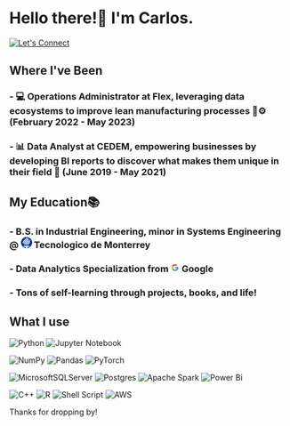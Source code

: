 # Hello there!👋 I'm Carlos.
[![Let's Connect](https://shields.io/badge/let's%20connect!-blue?logo=linkedin&style=for-the-badge)](https://www.linkedin.com/in/carlosdelavega100/)


## Where I've Been
### - 💻 **Operations Administrator** at Flex, leveraging data ecosystems to improve lean manufacturing processes 🧠⚙️ (February 2022 - May 2023)
### - 📊 **Data Analyst** at CEDEM, empowering businesses by developing BI reports to discover what makes them unique in their field 🧬 (June 2019 - May 2021)

## My Education📚
### - B.S. in Industrial Engineering, minor in Systems Engineering @ [![Tecnlógico de Monterrey](thumbs/tecmty.png)](https://tec.mx) Tecnologico de Monterrey 
### - Data Analytics Specialization from [![Google](thumbs/google.png)](https://coursera.org/verify/professional-cert/RTSNS8MNVJRW) Google
### - Tons of self-learning through projects, books, and life!

## What I use

![Python](https://img.shields.io/badge/python-3670A0?style=for-the-badge&logo=python&logoColor=ffdd54)
![Jupyter Notebook](https://img.shields.io/badge/jupyter-%23FA0F00.svg?style=for-the-badge&logo=jupyter&logoColor=white)

![NumPy](https://img.shields.io/badge/numpy-%23013243.svg?style=for-the-badge&logo=numpy&logoColor=white)
![Pandas](https://img.shields.io/badge/pandas-%23150458.svg?style=for-the-badge&logo=pandas&logoColor=white)
![PyTorch](https://img.shields.io/badge/PyTorch-%23EE4C2C.svg?style=for-the-badge&logo=PyTorch&logoColor=white)

![MicrosoftSQLServer](https://img.shields.io/badge/Microsoft%20SQL%20Server-CC2927?style=for-the-badge&logo=microsoft%20sql%20server&logoColor=white)
![Postgres](https://img.shields.io/badge/postgres-%23316192.svg?style=for-the-badge&logo=postgresql&logoColor=white)
![Apache Spark](https://img.shields.io/badge/Apache%20Spark-FDEE21?style=flat-square&logo=apachespark&logoColor=black)
![Power Bi](https://img.shields.io/badge/power_bi-F2C811?style=for-the-badge&logo=powerbi&logoColor=black)

![C++](https://img.shields.io/badge/c++-%2300599C.svg?style=for-the-badge&logo=c%2B%2B&logoColor=white)
![R](https://img.shields.io/badge/r-%23276DC3.svg?style=for-the-badge&logo=r&logoColor=white)
![Shell Script](https://img.shields.io/badge/shell_script-%23121011.svg?style=for-the-badge&logo=gnu-bash&logoColor=white)
![AWS](https://img.shields.io/badge/AWS-%23FF9900.svg?style=for-the-badge&logo=amazon-aws&logoColor=white)


Thanks for dropping by!
